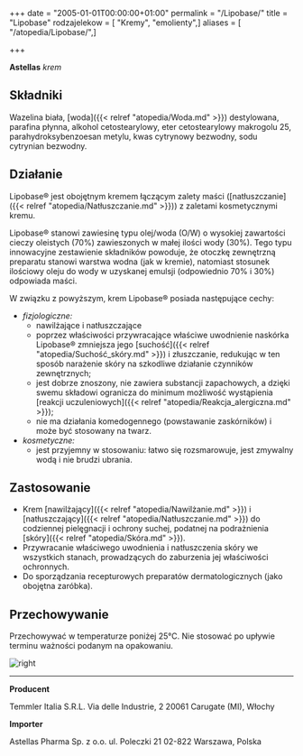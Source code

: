 +++
date = "2005-01-01T00:00:00+01:00"
permalink = "/Lipobase/"
title = "Lipobase"
rodzajelekow = [ "Kremy", "emolienty",]
aliases = [ "/atopedia/Lipobase/",]

+++

**Astellas**
*krem*

Składniki
---------

Wazelina biała, [woda]({{< relref "atopedia/Woda.md" >}}) destylowana, parafina płynna, alkohol cetostearylowy, eter cetostearylowy makrogolu 25, parahydroksybenzoesan metylu, kwas cytrynowy bezwodny, sodu cytrynian bezwodny.

Działanie
---------

Lipobase® jest obojętnym kremem łączącym zalety maści ([natłuszczanie]({{< relref "atopedia/Natłuszczanie.md" >}})) z zaletami kosmetycznymi kremu.

Lipobase® stanowi zawiesinę typu olej/woda (O/W) o wysokiej zawartości cieczy oleistych (70%) zawieszonych w małej ilości wody (30%). Tego typu innowacyjne zestawienie składników powoduje, że otoczkę zewnętrzną preparatu stanowi warstwa wodna (jak w kremie), natomiast stosunek ilościowy oleju do wody w uzyskanej emulsji (odpowiednio 70% i 30%) odpowiada maści.

W związku z powyższym, krem Lipobase® posiada następujące cechy:

-   *fizjologiczne:*
    -   nawilżające i natłuszczające
    -   poprzez właściwości przywracające właściwe uwodnienie naskórka Lipobase® zmniejsza jego [suchość]({{< relref "atopedia/Suchość_skóry.md" >}}) i złuszczanie, redukując w ten sposób narażenie skóry na szkodliwe działanie czynników zewnętrznych;
    -   jest dobrze znoszony, nie zawiera substancji zapachowych, a dzięki swemu składowi ogranicza do minimum możliwość wystąpienia [reakcji uczuleniowych]({{< relref "atopedia/Reakcja_alergiczna.md" >}});
    -   nie ma działania komedogennego (powstawanie zaskórników) i może być stosowany na twarz.
-   *kosmetyczne:*
    -   jest przyjemny w stosowaniu: łatwo się rozsmarowuje, jest zmywalny wodą i nie brudzi ubrania.

Zastosowanie
------------

-   Krem [nawilżający]({{< relref "atopedia/Nawilżanie.md" >}}) i [natłuszczający]({{< relref "atopedia/Natłuszczanie.md" >}}) do codziennej pielęgnacji i ochrony suchej, podatnej na podrażnienia [skóry]({{< relref "atopedia/Skóra.md" >}}).
-   Przywracanie właściwego uwodnienia i natłuszczenia skóry we wszystkich stanach, prowadzących do zaburzenia jej właściwości ochronnych.
-   Do sporządzania recepturowych preparatów dermatologicznych (jako obojętna zaróbka).

Przechowywanie
--------------

Przechowywać w temperaturze poniżej 25°C. Nie stosować po upływie terminu ważności podanym na opakowaniu.

![](/images/Lipobase.jpg "right")

------------------------------------------------------------------------

**Producent**

Temmler Italia S.R.L.
Via delle Industrie, 2
20061 Carugate (MI), Włochy

**Importer**

Astellas Pharma Sp. z o.o.
ul. Poleczki 21
02-822 Warszawa, Polska
